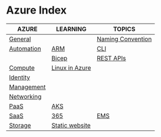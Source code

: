 # Azure Index

|AZURE|LEARNING|TOPICS|
|---|---|---|
|[General](cloud/azure/azure-general)||[Naming Convention](cloud/azure/azure-general#naming-convention)||
|[Automation](cloud/azure/azure-automation)|[ARM](cloud/azure/azure-automation#arm)|[CLI](cloud/azure/azure-automation#azure-cli)|
||[Bicep](cloud/azure/azure-automation#bicep)|[REST APIs](cloud/azure/azure-automation#azure-rest-apis)|
|[Compute](cloud/azure/azure-compute)|[Linux in Azure](cloud/azure/azure-compute#linux-in-azure)||
|[Identity](cloud/azure/azure-identity)|||
|[Management](cloud/azure/azure-management)|||
|[Networking](cloud/azure/azure-networking)|||
|[PaaS](cloud/azure/azure-paas)|[AKS](cloud/azure/azure-paas#aks)||
|[SaaS](cloud/azure/azure-saas)|[365](cloud/azure/azure-saas#microsoft-365-and-office-365)|[EMS](cloud/azure/azure-saas#enterprise-mobility-security)|
|[Storage](cloud/azure/azure-storage)|[Static website](cloud/azure/azure-storage#static-website-hosting-in-azure-storage)||
